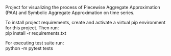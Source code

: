 Project for visualizing the process of Piecewise Aggregate Approximation (PAA) and Symbolic Aggregate Approximation on time series.   

To install project requirements, create and activate a virtual pip environment for this project. Then run:  
pip install -r requirements.txt  

For executing test suite run:  
python -m pytest tests
